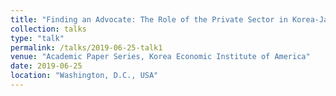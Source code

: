 ```yaml
---
title: "Finding an Advocate: The Role of the Private Sector in Korea-Japan Relations."
collection: talks
type: "talk"
permalink: /talks/2019-06-25-talk1
venue: "Academic Paper Series, Korea Economic Institute of America"
date: 2019-06-25
location: "Washington, D.C., USA"
---
```

